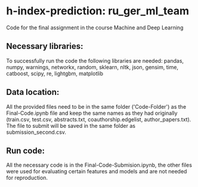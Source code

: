 # h-index-prediction: ru_ger_ml_team
Code for the final assignment in the course Machine and Deep Learning
## Necessary libraries:
To successfully run the code the following libraries are needed:
pandas, numpy, warnings, networkx, random, sklearn, nltk, json, gensim, time, catboost, scipy, re, lightgbm, matplotlib
## Data location:
All the provided files need to be in the same folder ('Code-Folder') as the Final-Code.ipynb file and keep the same names as they had originally (train.csv, test.csv, abstracts.txt, coauthorship.edgelist, author_papers.txt).
The file to submit will be saved in the same folder as submission_second.csv.
## Run code:
All the necessary code is in the Final-Code-Submision.ipynb, the other files were used for evaluating certain features and models and are not needed for reproduction.
